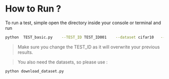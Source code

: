 # How to Run ? 


To run a test, simple open the directory inside your console or terminal and run

```bash
python  TEST_basic.py    --TEST_ID TEST_ID001    --dataset cifar10   --batch_size 32 --n_epoch 10    --image_size 32 --train_size 40000  --patch_size 4  --num_classes 10    --dim 64    --depth 6   --heads 8   --mlp_dim 128 
```

> Make sure you change the TEST_ID as it will overwrite your previous results.

> You also need the datasets, so please use :
```bash
python download_dataset.py
```
